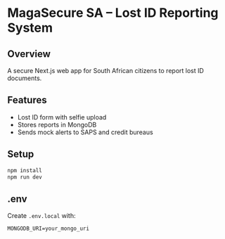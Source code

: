 
# MagaSecure SA – Lost ID Reporting System

## Overview
A secure Next.js web app for South African citizens to report lost ID documents.

## Features
- Lost ID form with selfie upload
- Stores reports in MongoDB
- Sends mock alerts to SAPS and credit bureaus

## Setup
```bash
npm install
npm run dev
```

## .env
Create `.env.local` with:
```
MONGODB_URI=your_mongo_uri
```
